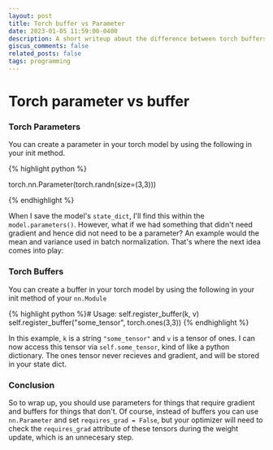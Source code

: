 ```yaml
---
layout: post
title: Torch buffer vs Parameter
date: 2023-01-05 11:59:00-0400
description: A short writeup about the difference between torch buffers and parameters
giscus_comments: false
related_posts: false
tags: programming
---
```


# Torch parameter vs buffer

### Torch Parameters

You can create a parameter in your torch model by using the following in your init method.

{% highlight python  %}

torch.nn.Parameter(torch.randn(size=(3,3)))

{% endhighlight %}

When I save the model's `state_dict`, I'll find this within the `model.parameters()`. However, what if we had something that didn't need gradient and hence did not need to be a parameter? An example would the mean and variance used in batch normalization. That's where the next idea comes into play:

### Torch Buffers

You can create a buffer in your torch model by using the following in your init method of your `nn.Module`

{% highlight python  %}# Usage: self.register_buffer(k, v)
self.register_buffer("some_tensor", torch.ones(3,3))
{% endhighlight %}

In this example, `k` is a string `"some_tensor"` and `v` is a tensor of ones. I can now access this tensor via `self.some_tensor`, kind of like a python dictionary. The ones tensor never recieves and gradient, and will be stored in your state dict.

### Conclusion

So to wrap up, you should use parameters for things that require gradient and buffers for things that don't. Of course, instead of buffers you can use `nn.Parameter` and set `requires_grad = False`, but your optimizer will need to check the `requires_grad` attribute of these tensors during the weight update, which is an unnecesary step.
